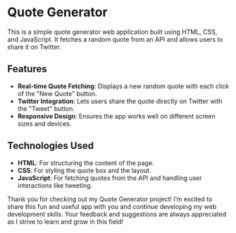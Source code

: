 # Quote Generator
This is a simple quote generator web application built using HTML, CSS, and JavaScript. It fetches a random quote from an API and allows users to share it on Twitter.

## Features
- **Real-time Quote Fetching**: Displays a new random quote with each click of the "New Quote" button.
- **Twitter Integration**: Lets users share the quote directly on Twitter with the "Tweet" button.
- **Responsive Design**: Ensures the app works well on different screen sizes and devices.
  
## Technologies Used
- **HTML**: For structuring the content of the page.
- **CSS**: For styling the quote box and the layout.
- **JavaScript**: For fetching quotes from the API and handling user interactions like tweeting.

Thank you for checking out my Quote Generator project! I’m excited to share this fun and useful app with you and continue developing my web development skills. Your feedback and suggestions are always appreciated as I strive to learn and grow in this field!
